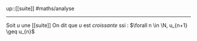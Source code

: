 up::[[suite]]
#maths/analyse

----
Soit $u$ une [[suite]]
On dit que $u$ est _croissante_ ssi :
$\forall n \in \N, u_{n+1} \geq u_{n}$


